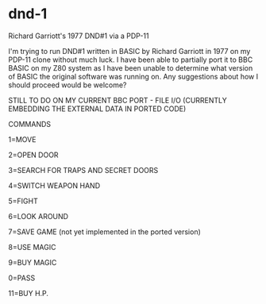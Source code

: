 # dnd-1
 Richard Garriott's 1977 DND#1 via a PDP-11
 
 I'm trying to run DND#1 written in  BASIC by  Richard Garriott in 1977 on my PDP-11 clone without much luck.
 I have been able to partially port it to BBC BASIC on my Z80 system as I have been unable to determine what version of BASIC the original software was running on. 
 Any suggestions about how I should proceed would be welcome?
 
STILL TO DO ON MY CURRENT BBC PORT - FILE I/O (CURRENTLY EMBEDDING THE EXTERNAL DATA IN PORTED CODE) 


COMMANDS

1=MOVE 

2=OPEN DOOR 

3=SEARCH FOR TRAPS AND SECRET DOORS

4=SWITCH WEAPON HAND

5=FIGHT

6=LOOK AROUND 

7=SAVE GAME (not yet implemented in the ported version)

8=USE MAGIC 

9=BUY MAGIC

0=PASS 

11=BUY H.P.
